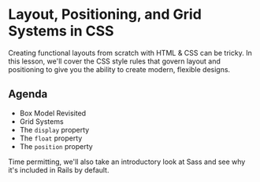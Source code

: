 # Layout, Positioning, and Grid Systems in CSS

Creating functional layouts from scratch with HTML & CSS can be tricky. In this lesson, we'll cover the CSS style rules that govern layout and positioning to give you the ability to create modern, flexible designs.

## Agenda

  * Box Model Revisited
  * Grid Systems
  * The `display` property
  * The `float` property
  * The `position` property

Time permitting, we'll also take an introductory look at Sass and see why it's included in Rails by default.
